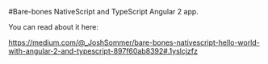 #Bare-bones NativeScript and TypeScript Angular 2 app.

You can read about it here:

https://medium.com/@_JoshSommer/bare-bones-nativescript-hello-world-with-angular-2-and-typescript-897f60ab8392#.1yslcjzfz